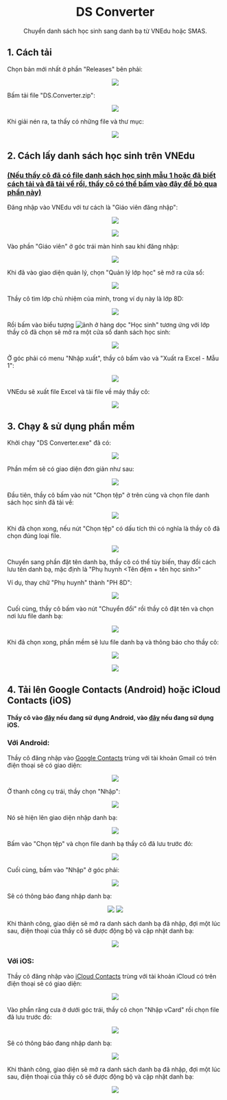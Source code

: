 <h1 align="center">
  DS Converter
</h1>
<p align="center">
Chuyển danh sách học sinh sang danh bạ từ VNEdu hoặc SMAS.
</p>

## 1. Cách tải
Chọn bản mới nhất ở phần "Releases" bên phải:

<p align="center">
  <img src="https://user-images.githubusercontent.com/31346263/187590170-b48a5cfb-3ad9-4995-b455-32a5d743aa78.png"/>
</p>

Bấm tải file "DS.Converter.zip":

<p align="center">
  <img src="https://user-images.githubusercontent.com/31346263/187590110-45ce49fb-9b61-49b7-bca9-07d0825040a7.png"/>
</p>

Khi giải nén ra, ta thấy có những file và thư mục:

<p align="center">
  <img src="https://user-images.githubusercontent.com/31346263/187577636-3fcc7be2-92e9-4d35-90b3-7dc1c05cf113.png"/>
</p>

## 2. Cách lấy danh sách học sinh trên VNEdu
### [(Nếu thầy cô đã có file danh sách học sinh mẫu 1 hoặc đã biết cách tải và đã tải về rồi, thầy cô có thể bấm vào đây để bỏ qua phần này)](#3-ch%E1%BA%A1y--s%E1%BB%AD-d%E1%BB%A5ng-ph%E1%BA%A7n-m%E1%BB%81m)

Đăng nhập vào VNEdu với tư cách là "Giáo viên đăng nhập":

<p align="center">
  <img src="https://user-images.githubusercontent.com/31346263/187580334-779ea5e8-c38c-40e4-8fa0-b5b897ce364e.png"/>
</p>

<p align="center">
  <img src="https://user-images.githubusercontent.com/31346263/187580484-968a3aa9-0b44-4d38-ab25-2f76c6f928d0.png"/>
</p>

Vào phần "Giáo viên" ở góc trái màn hình sau khi đăng nhập:

<p align="center">
  <img src="https://user-images.githubusercontent.com/31346263/187580700-c1e33f84-3c44-4b9f-afda-e6e597f14bb5.png"/>
</p>

Khi đã vào giao diện quản lý, chọn "Quản lý lớp học" sẽ mở ra cửa sổ:

<p align="center">
  <img src="https://user-images.githubusercontent.com/31346263/187591481-342118a0-192f-43d9-bc2d-5d8d90edfbd1.png"/>
</p>

Thầy cô tìm lớp chủ nhiệm của mình, trong ví dụ này là lớp 8D:

<p align="center">
  <img src="https://user-images.githubusercontent.com/31346263/187591627-33f97935-1d85-4b37-b624-688243e79356.png"/>
</p>

Rồi bấm vào biểu tượng ![ảnh](https://user-images.githubusercontent.com/31346263/187581903-4f4f1fea-256b-4b22-aae4-367aefb0483b.png) ở hàng dọc "Học sinh" tương ứng với lớp thầy cô đã chọn sẽ mở ra một cửa sổ danh sách học sinh:

<p align="center">
  <img src="https://user-images.githubusercontent.com/31346263/187591770-4b37ec6a-73cb-4ee1-a03d-1c16a50f152e.png"/>
</p>

Ở góc phải có menu "Nhập xuất", thầy cô bấm vào và "Xuất ra Excel - Mẫu 1":

<p align="center">
  <img src="https://user-images.githubusercontent.com/31346263/187591918-f0c113a1-571a-4758-afd6-c26a65e9c68a.png"/>
</p>

VNEdu sẽ xuất file Excel và tải file về máy thầy cô:

<p align="center">
  <img src="https://user-images.githubusercontent.com/31346263/187583341-d1a6df78-67ea-42fa-9590-bc85550a8358.png"/>
</p>

## 3. Chạy & sử dụng phần mềm
Khởi chạy "DS Converter.exe" đã có:

<p align="center">
  <img src="https://user-images.githubusercontent.com/31346263/187578501-5b907351-7e55-4bdf-a480-5d97440ecbe3.png"/>
</p>

Phần mềm sẽ có giao diện đơn giản như sau:

<p align="center">
  <img src="https://user-images.githubusercontent.com/31346263/187636315-1649d62a-44e8-41d0-a8d3-ea84ed0f14f0.png"/>
</p>

Đầu tiên, thầy cô bấm vào nút "Chọn tệp" ở trên cùng và chọn file danh sách học sinh đã tải về:

<p align="center">
  <img src="https://user-images.githubusercontent.com/31346263/187584065-a11c1619-d0c1-47c4-9772-156306000b50.png"/>
</p>

Khi đã chọn xong, nếu nút "Chọn tệp" có dấu tích thì có nghĩa là thầy cô đã chọn đúng loại file.

<p align="center">
  <img src="https://user-images.githubusercontent.com/31346263/187584503-930f7438-2fe5-4088-84d1-a0c3c1aa0092.png"/>
</p>

Chuyển sang phần đặt tên danh bạ, thầy cô có thể tùy biến, thay đổi cách lưu tên danh bạ, mặc định là "Phụ huynh <Tên đệm + tên học sinh>"

Ví dụ, thay chữ "Phụ huynh" thành "PH 8D":

<p align="center">
  <img src="https://user-images.githubusercontent.com/31346263/187638760-a9cb4229-dffe-4783-8de8-c00cfcf07aa6.png"/>
</p>

Cuối cùng, thầy cô bấm vào nút "Chuyển đổi" rồi thầy cô đặt tên và chọn nơi lưu file danh bạ:

<p align="center">
  <img src="https://user-images.githubusercontent.com/31346263/187637219-3600abaa-d6b2-429f-b9eb-034da458198d.png"/>
</p>

Khi đã chọn xong, phần mềm sẽ lưu file danh bạ và thông báo cho thầy cô:

<p align="center">
  <img src="https://user-images.githubusercontent.com/31346263/187585658-106acc3e-8549-4d3b-b83e-828fe3b4c22a.png"/>
</p>

<p align="center">
  <img src="https://user-images.githubusercontent.com/31346263/187637441-45511d83-129a-4912-bd3c-8b9766b1eb22.png"/>
</p>

## 4. Tải lên Google Contacts (Android) hoặc iCloud Contacts (iOS)

#### Thầy cô vào [đây](#v%E1%BB%9Bi-android) nếu đang sử dụng Android, vào [đây](#v%E1%BB%9Bi-ios) nếu đang sử dụng iOS.
### Với Android:

Thầy cô đăng nhập vào [Google Contacts](https://contacts.google.com/) trùng với tài khoản Gmail có trên điện thoại sẽ có giao diện:

<p align="center">
  <img src="https://user-images.githubusercontent.com/31346263/187591133-40133248-7f1e-4922-8881-ee0ea7f2c2eb.png"/>
</p>

Ở thanh công cụ trái, thầy chọn "Nhập":

<p align="center">
  <img src="https://user-images.githubusercontent.com/31346263/187587617-a032a13d-30fd-425b-8053-39f5f9d264b0.png"/>
</p>

Nó sẽ hiện lên giao diện nhập danh bạ:

<p align="center">
  <img src="https://user-images.githubusercontent.com/31346263/187587710-b7cfea51-d562-4b1b-af2a-ec5599149b02.png"/>
</p>

Bấm vào "Chọn tệp" và chọn file danh bạ thầy cô đã lưu trước đó:

<p align="center">
  <img src="https://user-images.githubusercontent.com/31346263/187637829-835be374-4971-438e-a479-56cd0bc87df0.png"/>
</p>

Cuối cùng, bấm vào "Nhập" ở góc phải:

<p align="center">
  <img src="hhttps://user-images.githubusercontent.com/31346263/187637995-550df7dc-82a1-4076-9752-a2b987db0306.png"/>
</p>

Sẽ có thông báo đang nhập danh bạ:

<p align="center">
  <img src="https://user-images.githubusercontent.com/31346263/187638289-8eb4ef0c-3221-487b-927a-48257e193d4e.png"/>
  <img src="https://user-images.githubusercontent.com/31346263/187638302-8b4f82f6-8d95-4306-a1bb-6a73a35e40f5.png"/>
</p>

Khi thành công, giao diện sẽ mở ra danh sách danh bạ đã nhập, đợi một lúc sau, điện thoại của thầy cô sẽ được động bộ và cập nhật danh bạ:

<p align="center">
  <img src="https://user-images.githubusercontent.com/31346263/187638457-d99e50ae-1b7d-4bda-9148-a111cea8c834.png"/>
</p>

### Với iOS:

Thầy cô đăng nhập vào [iCloud Contacts](https://www.icloud.com/contacts/) trùng với tài khoản iCloud có trên điện thoại sẽ có giao diện:

<p align="center">
  <img src="https://user-images.githubusercontent.com/31346263/187589382-a3984ed5-9b40-40e8-8a03-e10ab1c25701.png"/>
</p>

Vào phần răng cưa ở dưới góc trái, thầy cô chọn "Nhập vCard" rồi chọn file đã lưu trước đó:

<p align="center">
  <img src="https://user-images.githubusercontent.com/31346263/187589783-4f5a5e89-f5a8-42f3-93a7-e75cac66d2ad.png"/>
</p>

Sẽ có thông báo đang nhập danh bạ:

<p align="center">
  <img src="https://user-images.githubusercontent.com/31346263/187589846-ddf0c230-1a87-4484-830d-308816ebf7d1.png"/>
</p>

Khi thành công, giao diện sẽ mở ra danh sách danh bạ đã nhập, đợi một lúc sau, điện thoại của thầy cô sẽ được động bộ và cập nhật danh bạ:

<p align="center">
  <img src="https://user-images.githubusercontent.com/31346263/187589965-b56acebd-5f3e-4d2e-b98e-83e23515e0f8.png"/>
</p>
